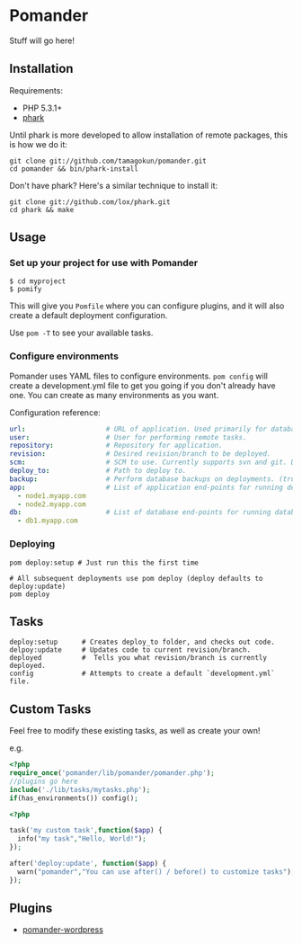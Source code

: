 Pomander
=======

Stuff will go here!

Installation
------------

Requirements:

* PHP 5.3.1+
* [phark](https://github.com/lox/phark)

Until phark is more developed to allow installation of remote packages, this is how we do it:

    git clone git://github.com/tamagokun/pomander.git
    cd pomander && bin/phark-install
    
Don't have phark? Here's a similar technique to install it:

    git clone git://github.com/lox/phark.git
    cd phark && make

Usage
-----

### Set up your project for use with Pomander

    $ cd myproject
    $ pomify

This will give you `Pomfile` where you can configure plugins, and it will also create a default deployment configuration.
    
Use `pom -T` to see your available tasks.
    
### Configure environments

Pomander uses YAML files to configure environments. `pom config` will create a development.yml file to get you going if you don't already have one. You can create as many environments as you want.

Configuration reference:

```yaml
url:                    # URL of application. Used primarily for database migration, and may not be needed.
user:                   # User for performing remote tasks.
repository:             # Repository for application.
revision:               # Desired revision/branch to be deployed.
scm:                    # SCM to use. Currently supports svn and git. Default: git
deploy_to:              # Path to deploy to.
backup:                 # Perform database backups on deployments. (true|false). Default: false
app:                    # List of application end-points for running deployment tasks.
  - node1.myapp.com
  - node2.myapp.com
db:	                    # List of database end-points for running database tasks.
  - db1.myapp.com
```

### Deploying

    pom deploy:setup # Just run this the first time
    
    # All subsequent deployments use pom deploy (deploy defaults to deploy:update)
    pom deploy

Tasks
-----

```
deploy:setup      # Creates deploy_to folder, and checks out code.
delpoy:update     # Updates code to current revision/branch.
deployed          #  Tells you what revision/branch is currently deployed.
config            # Attempts to create a default `development.yml` file.
```

Custom Tasks
------------

Feel free to modify these existing tasks, as well as create your own!

e.g.

```php
<?php
require_once('pomander/lib/pomander/pomander.php');
//plugins go here
include('./lib/tasks/mytasks.php');
if(has_environments()) config();
```

```php
<?php

task('my custom task',function($app) {
  info("my task","Hello, World!");
});

after('deploy:update', function($app) {
  warn("pomander","You can use after() / before() to customize tasks");
});
```

Plugins
-------

* [pomander-wordpress](https://github.com/tamagokun/pomander-wordpress)
